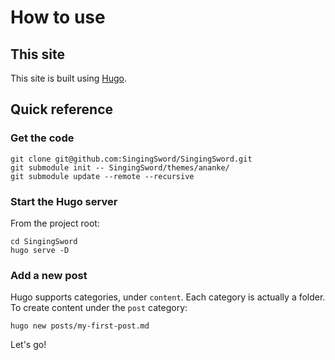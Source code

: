 # How to use

## This site
This site is built using [Hugo](https://gohugo.io/getting-started/quick-start/).

## Quick reference

### Get the code
```
git clone git@github.com:SingingSword/SingingSword.git
git submodule init -- SingingSword/themes/ananke/
git submodule update --remote --recursive
```

### Start the Hugo server
From the project root:
```
cd SingingSword
hugo serve -D
```

### Add a new post
Hugo supports categories, under `content`. Each category is actually a folder.  
To create content under the `post` category:  
```
hugo new posts/my-first-post.md
```

Let's go!

